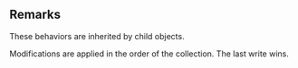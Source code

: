 ## Remarks  
 These behaviors are inherited by child objects.  
  
 Modifications are applied in the order of the collection. The last write wins.